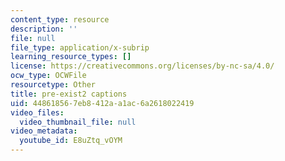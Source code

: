 ```yaml
---
content_type: resource
description: ''
file: null
file_type: application/x-subrip
learning_resource_types: []
license: https://creativecommons.org/licenses/by-nc-sa/4.0/
ocw_type: OCWFile
resourcetype: Other
title: pre-exist2 captions
uid: 44861856-7eb8-412a-a1ac-6a2618022419
video_files:
  video_thumbnail_file: null
video_metadata:
  youtube_id: E8uZtq_vOYM
---
```

